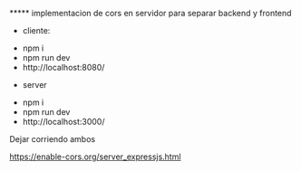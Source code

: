 ***** implementacion de cors en servidor para separar backend y frontend

* cliente:
- npm i
- npm run dev
- http://localhost:8080/

* server
- npm i
- npm run dev
- http://localhost:3000/

Dejar corriendo ambos 

https://enable-cors.org/server_expressjs.html
